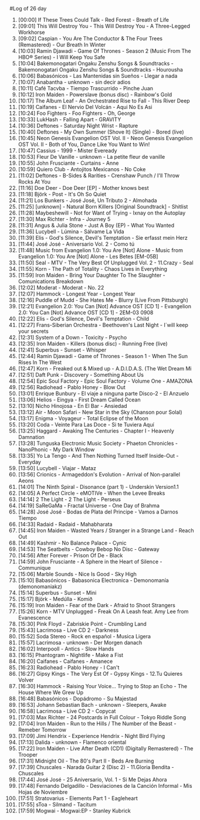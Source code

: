 #Log of 26 day

1. [00:00] If These Trees Could Talk - Red Forest - Breath of Life
1. [09:01] This Will Destroy You - This Will Destroy You - A Three-Legged Workhorse
1. [09:02] Caspian - You Are The Conductor & The Four Trees (Remastered) - Our Breath In Winter
1. [10:03] Ramin Djawadi - Game Of Thrones - Season 2 (Music From The HBO® Series) - I Will Keep You Safe
1. [10:04] Bakemonogatari Ongaku Zenshu Songs & Soundtracks - Bakemonogatari Ongaku Zenshu Songs & Soundtracks - Hourousha
1. [10:06] Babasónicos - Las Mantenidas sin Sueños - Llegar a nada
1. [10:07] Anabantha - unknown - sin decir adios
1. [10:11] Café Tacvba - Tiempo Trascurrido - Pinche Juan
1. [10:12] Iron Maiden - Powerslave (bonus disc) - Rainbow's Gold
1. [10:17] The Album Leaf - An Orchestrated Rise to Fall - This River Deep
1. [10:19] Caifanes - El Nervio Del Volcán - Aqui No Es Asi
1. [10:24] Foo Fighters - Foo Fighters - Oh, George
1. [10:33] LukHash - Falling Apart - GRAVITY
1. [10:36] Deftones - Saturday Night Wrist - Rapture
1. [10:40] Deftones - My Own Summer (Shove It) (Single) - Bored (live)
1. [10:45] Neon Genesis Evangelion OST Vol. II - Neon Genesis Evangelion OST Vol. II - Both of You, Dance Like You Want to Win!
1. [10:47] Cassius - 1999 - Mister Eveready
1. [10:53] Fleur De Vanille - unknown - La petite fleur de vanille
1. [10:55] John Frusciante - Curtains - Anne
1. [10:59] Quiero Club - Antojitos Mexicanos - No Coke
1. [11:02] Deftones - B-Sides & Rarities - Crenshaw Punch / I'll Throw Rocks At You
1. [11:16] Doe Deer - Doe Deer [EP] - Mother knows best
1. [11:18] Björk - Post - It's Oh So Quiet
1. [11:21] Los Bunkers - José José, Un Tributo 2 - Almohada
1. [11:25] [unknown] - Natural Born Killers [Original Soundtrack] - Shitlist
1. [11:28] Maybeshewill - Not for Want of Trying - Ixnay on the Autoplay
1. [11:30] Max Richter - Infra - Journey 5
1. [11:31] Angus & Julia Stone - Just A Boy (EP) - What You Wanted
1. [11:36] Lucybell - Lúmina - Sálvame La Vida
1. [11:39] Elis - God's Silence, Devil's Temptation - Sie erfasst mein Herz
1. [11:44] José José - Aniversario Vol. 2 - Como tú
1. [11:48] Music from Evangelion 1.0: You Are [Not] Alone - Music from Evangelion 1.0: You Are [Not] Alone - Les Betes [EM-05B]
1. [11:50] Seal - MTV - The Very Best Of Unplugged Vol. 2 - 11.Crazy - Seal
1. [11:55] Korn - The Path of Totality - Chaos Lives in Everything
1. [11:59] Iron Maiden - Bring Your Daughter To The Slaughter - Comunications Breakdown
1. [12:02] Moderat - Moderat - No. 22
1. [12:07] Hammock - Longest Year - Longest Year
1. [12:16] Puddle of Mudd - She Hates Me - Blurry (Live From Pittsburgh)
1. [12:21] Evangelion 2.0: You Can [Not] Advance OST [CD 1] - Evangelion 2.0: You Can [Not] Advance OST [CD 1] - 2EM-03 0908
1. [12:22] Elis - God's Silence, Devil's Temptation - Child
1. [12:27] Frans-Siberian Orchestra - Beethoven's Last Night - I´will keep your secrets
1. [12:31] System of a Down - Toxicity - Psycho
1. [12:35] Iron Maiden - Killers (bonus disc) - Running Free (live)
1. [12:41] Superbus - Sunset - Whisper
1. [12:44] Ramin Djawadi - Game of Thrones - Season 1 - When The Sun Rises In The West
1. [12:47] Korn - Freaked out & Mixed up - A.D.I.D.A.S. (The Wet Dream Mi
1. [12:51] Daft Punk - Discovery - Something About Us
1. [12:54] Epic Soul Factory - Epic Soul Factory - Volume One - AMAZONA
1. [12:56] Radiohead - Pablo Honey - Blow Out
1. [13:01] Enrique Bunbury - El viaje a ninguna parte Disco-2 - El Anzuelo
1. [13:06] Helios - Eingya - First Dream Called Ocean
1. [13:10] Nicho Hinojosa - En El Bar - Ansiedad
1. [13:12] Air - Moon Safari - New Star in the Sky (Chanson pour Solal)
1. [13:17] Enigma - Voyageur - Total Eclipse of the Moon
1. [13:20] Coda - Veinte Para Las Doce - Si te Tuviera Aquí
1. [13:25] Haggard - Awaking The Centuries - Chapter I - Heavenly Damnation
1. [13:28] Tunguska Electronic Music Society - Phaeton Chronicles - NanoPhonic - My Dark Window
1. [13:35] Yo La Tengo - And Then Nothing Turned Itself Inside-Out - Everyday
1. [13:50] Lucybell - Viajar - Mataz
1. [13:56] Crionics - Armageddon's Evolution - Arrival of Non-parallel Aeons
1. [14:01] The Ninth Spiral - Disonance (part 1) - Underskin Version1.1
1. [14:05] A Perfect Circle - eMOTIVe - When the Levee Breaks
1. [14:14] 2 The Light - 2 The Light - Perseus
1. [14:19] SaReGaMa - Fractal Universe - One Day of Brahma
1. [14:28] José José - Bodas de Plata del Principe - Vamos a Darnos Tiempo
1. [14:33] Radaid - Radaid - Mahabharata
1. [14:45] Iron Maiden - Wasted Years / Stranger in a Strange Land - Reach Out
1. [14:49] Kashmir - No Balance Palace - Cynic
1. [14:53] The Seatbelts - Cowboy Bebop No Disc - Gateway
1. [14:56] After Forever - Prison Of De - Black
1. [14:59] John Frusciante - A Sphere in the Heart of Silence - Communique
1. [15:06] Marble Sounds - Nice Is Good - Sky High
1. [15:10] Babasónicos - Babasonica Electronica - Demonomanía (demonomaniakz)
1. [15:14] Superbus - Sunset - Mini
1. [15:17] Björk - Medúlla - Komið
1. [15:19] Iron Maiden - Fear of the Dark - Afraid to Shoot Strangers
1. [15:26] Korn - MTV Unplugged - Freak On A Leash feat. Amy Lee from Evanescence
1. [15:30] Pink Floyd - Zabriskie Point - Crumbling Land
1. [15:43] Lacrimosa - Live CD 2 - Darkness
1. [15:52] Soda Stereo - Rock en español - Musica Ligera
1. [15:57] Lacrimosa - unknown - Der Morgen danach
1. [16:02] Interpooll - Antics - Slow Hands
1. [16:15] Phantogram - Nightlife - Make a Fist
1. [16:20] Caifanes - Caifanes - Amanece
1. [16:23] Radiohead - Pablo Honey - I Can't
1. [16:27] Gipsy Kings - The Very Est Of - Gypsy Kings - 12.Tu Quieres Volver
1. [16:30] Hammock - Raising Your Voice... Trying to Stop an Echo - The House Where We Grew Up
1. [16:48] Babasónicos - Dopádromo - Su Majestad
1. [16:53] Johann Sebastian Bach - unknown - Sleepers, Awake
1. [16:58] Lacrimosa - Live CD 2 - Copycat
1. [17:03] Max Richter - 24 Postcards in Full Colour - Tokyo Riddle Song
1. [17:04] Iron Maiden - Run to the Hills / The Number of the Beast - Remeber Tomorrow
1. [17:09] Jimi Hendrix - Experience Hendrix - Night Bird Flying
1. [17:13] Dalida - unknown - Flamenco oriental
1. [17:22] Iron Maiden - Live After Death (CD1) (Digitally Remastered) - The Trooper
1. [17:31] Midnight Oil - The 80's Part II - Beds Are Burning
1. [17:39] Chuscales - Narada Guitar 2 (Disc 2) - 11.Gloria Bendita - Chuscales
1. [17:44] José José - 25 Aniversario, Vol. 1 - Si Me Dejas Ahora
1. [17:48] Fernando Delgadillo - Desviaciones de la Canción Informal - Mis Hojas de Noviembre
1. [17:51] Stratovarius - Elements Part 1 - Eagleheart
1. [17:55] sToa - Silmand - Tacitum
1. [17:59] Mogwai - Mogwai:EP - Stanley Kubrick
